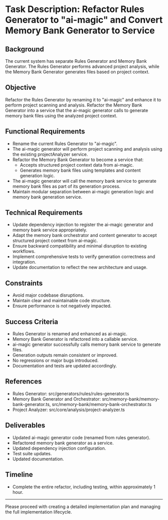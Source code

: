# Task Description: Refactor Rules Generator to "ai-magic" and Convert Memory Bank Generator to Service

## Background

The current system has separate Rules Generator and Memory Bank Generator. The Rules Generator performs advanced project analysis, while the Memory Bank Generator generates files based on project context.

## Objective

Refactor the Rules Generator by renaming it to "ai-magic" and enhance it to perform project scanning and analysis. Refactor the Memory Bank Generator into a service that the ai-magic generator calls to generate memory bank files using the analyzed project context.

## Functional Requirements

- Rename the current Rules Generator to "ai-magic".
- The ai-magic generator will perform project scanning and analysis using the existing projectAnalyzer service.
- Refactor the Memory Bank Generator to become a service that:
  - Accepts structured project context data from ai-magic.
  - Generates memory bank files using templates and content generation logic.
- The ai-magic generator will call the memory bank service to generate memory bank files as part of its generation process.
- Maintain modular separation between ai-magic generation logic and memory bank generation service.

## Technical Requirements

- Update dependency injection to register the ai-magic generator and memory bank service appropriately.
- Adapt the memory bank orchestrator and content generator to accept structured project context from ai-magic.
- Ensure backward compatibility and minimal disruption to existing workflows.
- Implement comprehensive tests to verify generation correctness and integration.
- Update documentation to reflect the new architecture and usage.

## Constraints

- Avoid major codebase disruptions.
- Maintain clear and maintainable code structure.
- Ensure performance is not negatively impacted.

## Success Criteria

- Rules Generator is renamed and enhanced as ai-magic.
- Memory Bank Generator is refactored into a callable service.
- ai-magic generator successfully calls memory bank service to generate files.
- Generation outputs remain consistent or improved.
- No regressions or major bugs introduced.
- Documentation and tests are updated accordingly.

## References

- Rules Generator: src/generators/rules/rules-generator.ts
- Memory Bank Generator and Orchestrator: src/memory-bank/memory-bank-generator.ts, src/memory-bank/memory-bank-orchestrator.ts
- Project Analyzer: src/core/analysis/project-analyzer.ts

## Deliverables

- Updated ai-magic generator code (renamed from rules generator).
- Refactored memory bank generator as a service.
- Updated dependency injection configuration.
- Test suite updates.
- Updated documentation.

## Timeline

- Complete the entire refactor, including testing, within approximately 1 hour.

---

Please proceed with creating a detailed implementation plan and managing the full implementation lifecycle.
